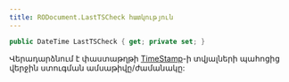 ```yaml
---
title: RODocument.LastTSCheck հատկություն
---
```


```c#
public DateTime LastTSCheck { get; private set; }
```

Վերադարձնում է փաստաթղթի [TimeStamp](TimeStamp.md)-ի տվյալների պահոցից վերջին ստուգման ամսաթիվը/ժամանակը:
